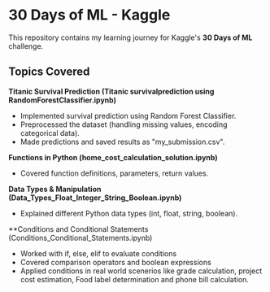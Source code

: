 # 30 Days of ML - Kaggle 

This repository contains my learning journey for Kaggle's **30 Days of ML** challenge. 

## Topics Covered

**Titanic Survival Prediction (Titanic survivalprediction using RandomForestClassifier.ipynb)**  
   - Implemented survival prediction using Random Forest Classifier.  
   - Preprocessed the dataset (handling missing values, encoding categorical data).  
   - Made predictions and saved results as "my_submission.csv".  
   
**Functions in Python (home_cost_calculation_solution.ipynb)**  
   - Covered function definitions, parameters, return values.   

**Data Types & Manipulation (Data_Types_Float_Integer_String_Boolean.ipynb)**  
   - Explained different Python data types (int, float, string, boolean).
     
**Conditions and Conditional Statements (Conditions_Conditional_Statements.ipynb)
   - Worked with if, else, elif to evaluate conditions 
   - Covered comparison operators and boolean expressions  
   - Applied conditions in real world scenerios like grade calculation, project cost estimation, Food label determination and phone bill calculation. 
   




